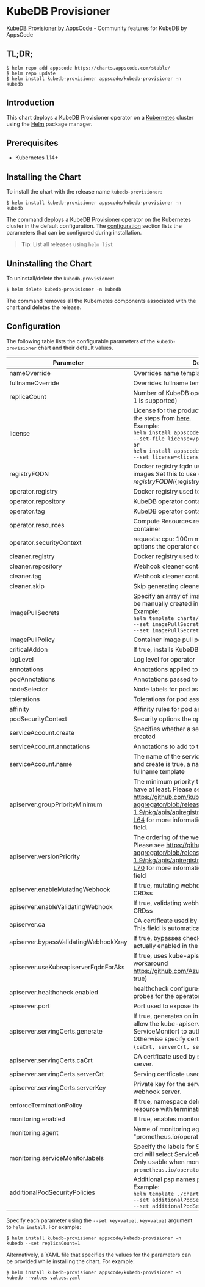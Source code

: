 # KubeDB Provisioner

[KubeDB Provisioner by AppsCode](https://github.com/kubedb) - Community features for KubeDB by AppsCode

## TL;DR;

```console
$ helm repo add appscode https://charts.appscode.com/stable/
$ helm repo update
$ helm install kubedb-provisioner appscode/kubedb-provisioner -n kubedb
```

## Introduction

This chart deploys a KubeDB Provisioner operator on a [Kubernetes](http://kubernetes.io) cluster using the [Helm](https://helm.sh) package manager.

## Prerequisites

- Kubernetes 1.14+

## Installing the Chart

To install the chart with the release name `kubedb-provisioner`:

```console
$ helm install kubedb-provisioner appscode/kubedb-provisioner -n kubedb
```

The command deploys a KubeDB Provisioner operator on the Kubernetes cluster in the default configuration. The [configuration](#configuration) section lists the parameters that can be configured during installation.

> **Tip**: List all releases using `helm list`

## Uninstalling the Chart

To uninstall/delete the `kubedb-provisioner`:

```console
$ helm delete kubedb-provisioner -n kubedb
```

The command removes all the Kubernetes components associated with the chart and deletes the release.

## Configuration

The following table lists the configurable parameters of the `kubedb-provisioner` chart and their default values.

|               Parameter               |                                                                                                                                                                                   Description                                                                                                                                                                                   |                  Default                  |
|---------------------------------------|---------------------------------------------------------------------------------------------------------------------------------------------------------------------------------------------------------------------------------------------------------------------------------------------------------------------------------------------------------------------------------|-------------------------------------------|
| nameOverride                          | Overrides name template                                                                                                                                                                                                                                                                                                                                                         | <code>""</code>                           |
| fullnameOverride                      | Overrides fullname template                                                                                                                                                                                                                                                                                                                                                     | <code>""</code>                           |
| replicaCount                          | Number of KubeDB operator replicas to create (only 1 is supported)                                                                                                                                                                                                                                                                                                              | <code>1</code>                            |
| license                               | License for the product. Get a license by following the steps from [here](https://kubedb.run/docs/latest/setup/install/enterprise#get-a-trial-license). <br> Example: <br> `helm install appscode/kubedb-ops-manager \` <br> `--set-file license=/path/to/license/file` <br> `or` <br> `helm install appscode/kubedb-ops-manager \` <br> `--set license=<license file content>` | <code>""</code>                           |
| registryFQDN                          | Docker registry fqdn used to pull KubeDB related images Set this to use docker registry hosted at ${registryFQDN}/${registry}/${image}                                                                                                                                                                                                                                          | <code>""</code>                           |
| operator.registry                     | Docker registry used to pull KubeDB operator image                                                                                                                                                                                                                                                                                                                              | <code>kubedb</code>                       |
| operator.repository                   | KubeDB operator container image                                                                                                                                                                                                                                                                                                                                                 | <code>operator</code>                     |
| operator.tag                          | KubeDB operator container image tag                                                                                                                                                                                                                                                                                                                                             | <code>v0.24.0</code>                      |
| operator.resources                    | Compute Resources required by the operator container                                                                                                                                                                                                                                                                                                                            | <code>{}</code>                           |
| operator.securityContext              | requests: cpu: 100m memory: 128Mi Security options the operator container should run with                                                                                                                                                                                                                                                                                       | <code>{}</code>                           |
| cleaner.registry                      | Docker registry used to pull Webhook cleaner image                                                                                                                                                                                                                                                                                                                              | <code>appscode</code>                     |
| cleaner.repository                    | Webhook cleaner container image                                                                                                                                                                                                                                                                                                                                                 | <code>kubectl</code>                      |
| cleaner.tag                           | Webhook cleaner container image tag                                                                                                                                                                                                                                                                                                                                             | <code>v1.22</code>                        |
| cleaner.skip                          | Skip generating cleaner YAML                                                                                                                                                                                                                                                                                                                                                    | <code>false</code>                        |
| imagePullSecrets                      | Specify an array of imagePullSecrets. Secrets must be manually created in the namespace. <br> Example: <br> `helm template charts/kubedb-provisioner \` <br> `--set imagePullSecrets[0].name=sec0 \` <br> `--set imagePullSecrets[1].name=sec1`                                                                                                                                 | <code>[]</code>                           |
| imagePullPolicy                       | Container image pull policy                                                                                                                                                                                                                                                                                                                                                     | <code>IfNotPresent</code>                 |
| criticalAddon                         | If true, installs KubeDB operator as critical addon                                                                                                                                                                                                                                                                                                                             | <code>false</code>                        |
| logLevel                              | Log level for operator                                                                                                                                                                                                                                                                                                                                                          | <code>3</code>                            |
| annotations                           | Annotations applied to operator deployment                                                                                                                                                                                                                                                                                                                                      | <code>{}</code>                           |
| podAnnotations                        | Annotations passed to operator pod(s).                                                                                                                                                                                                                                                                                                                                          | <code>{}</code>                           |
| nodeSelector                          | Node labels for pod assignment                                                                                                                                                                                                                                                                                                                                                  | <code>{"kubernetes.io/os":"linux"}</code> |
| tolerations                           | Tolerations for pod assignment                                                                                                                                                                                                                                                                                                                                                  | <code>[]</code>                           |
| affinity                              | Affinity rules for pod assignment                                                                                                                                                                                                                                                                                                                                               | <code>{}</code>                           |
| podSecurityContext                    | Security options the operator pod should run with.                                                                                                                                                                                                                                                                                                                              | <code>{}</code>                           |
| serviceAccount.create                 | Specifies whether a service account should be created                                                                                                                                                                                                                                                                                                                           | <code>true</code>                         |
| serviceAccount.annotations            | Annotations to add to the service account                                                                                                                                                                                                                                                                                                                                       | <code>{}</code>                           |
| serviceAccount.name                   | The name of the service account to use. If not set and create is true, a name is generated using the fullname template                                                                                                                                                                                                                                                          | <code></code>                             |
| apiserver.groupPriorityMinimum        | The minimum priority the webhook api group should have at least. Please see https://github.com/kubernetes/kube-aggregator/blob/release-1.9/pkg/apis/apiregistration/v1beta1/types.go#L58-L64 for more information on proper values of this field.                                                                                                                               | <code>10000</code>                        |
| apiserver.versionPriority             | The ordering of the webhook api inside of the group. Please see https://github.com/kubernetes/kube-aggregator/blob/release-1.9/pkg/apis/apiregistration/v1beta1/types.go#L66-L70 for more information on proper values of this field                                                                                                                                            | <code>15</code>                           |
| apiserver.enableMutatingWebhook       | If true, mutating webhook is configured for KubeDB CRDss                                                                                                                                                                                                                                                                                                                        | <code>true</code>                         |
| apiserver.enableValidatingWebhook     | If true, validating webhook is configured for KubeDB CRDss                                                                                                                                                                                                                                                                                                                      | <code>true</code>                         |
| apiserver.ca                          | CA certificate used by the Kubernetes api server. This field is automatically assigned by the operator.                                                                                                                                                                                                                                                                         | <code>not-ca-cert</code>                  |
| apiserver.bypassValidatingWebhookXray | If true, bypasses checks that validating webhook is actually enabled in the Kubernetes cluster.                                                                                                                                                                                                                                                                                 | <code>false</code>                        |
| apiserver.useKubeapiserverFqdnForAks  | If true, uses kube-apiserver FQDN for AKS cluster to workaround https://github.com/Azure/AKS/issues/522 (default true)                                                                                                                                                                                                                                                          | <code>true</code>                         |
| apiserver.healthcheck.enabled         | healthcheck configures the readiness and liveliness probes for the operator pod.                                                                                                                                                                                                                                                                                                | <code>false</code>                        |
| apiserver.port                        | Port used to expose the operator apiserver                                                                                                                                                                                                                                                                                                                                      | <code>8443</code>                         |
| apiserver.servingCerts.generate       | If true, generates on install/upgrade the certs that allow the kube-apiserver (and potentially ServiceMonitor) to authenticate operators pods. Otherwise specify certs in `apiserver.servingCerts.{caCrt, serverCrt, serverKey}`.                                                                                                                                               | <code>true</code>                         |
| apiserver.servingCerts.caCrt          | CA certficate used by serving certificate of webhook server.                                                                                                                                                                                                                                                                                                                    | <code>""</code>                           |
| apiserver.servingCerts.serverCrt      | Serving certficate used by webhook server.                                                                                                                                                                                                                                                                                                                                      | <code>""</code>                           |
| apiserver.servingCerts.serverKey      | Private key for the serving certificate used by webhook server.                                                                                                                                                                                                                                                                                                                 | <code>""</code>                           |
| enforceTerminationPolicy              | If true, namespace deletion will fail if it has a KubeDB resource with terminationPolicy DoNotTerminate                                                                                                                                                                                                                                                                         | <code>true</code>                         |
| monitoring.enabled                    | If true, enables monitoring KubeDB operator                                                                                                                                                                                                                                                                                                                                     | <code>false</code>                        |
| monitoring.agent                      | Name of monitoring agent ("prometheus.io" or "prometheus.io/operator" or "prometheus.io/builtin")                                                                                                                                                                                                                                                                               | <code>""</code>                           |
| monitoring.serviceMonitor.labels      | Specify the labels for ServiceMonitor. Prometheus crd will select ServiceMonitor using these labels. Only usable when monitoring agent is `prometheus.io/operator`.                                                                                                                                                                                                             | <code>{}</code>                           |
| additionalPodSecurityPolicies         | Additional psp names passed to operator <br> Example: <br> `helm template ./chart/kubedb \` <br> `--set additionalPodSecurityPolicies[0]=abc \` <br> `--set additionalPodSecurityPolicies[1]=xyz`                                                                                                                                                                               | <code>[]</code>                           |


Specify each parameter using the `--set key=value[,key=value]` argument to `helm install`. For example:

```console
$ helm install kubedb-provisioner appscode/kubedb-provisioner -n kubedb --set replicaCount=1
```

Alternatively, a YAML file that specifies the values for the parameters can be provided while
installing the chart. For example:

```console
$ helm install kubedb-provisioner appscode/kubedb-provisioner -n kubedb --values values.yaml
```
